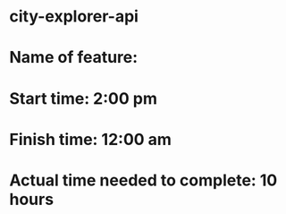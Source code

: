 # city-explorer-api

# Name of feature: 

# Start time:  2:00 pm

# Finish time: 12:00 am

# Actual time needed to complete: 10 hours
